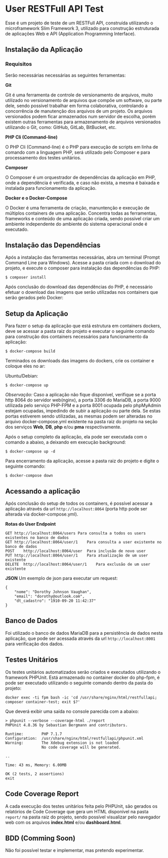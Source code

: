 # User RESTFull API Test
Esse é um projeto de teste de um RESTFull API, construída utilizando o microframework Slim Framework 3, utilizado para construção estruturada de aplicações Web e API (Application Programming Interface).

## Instalação da Aplicação

### Requisitos
Serão necessárias necessárias as seguintes ferramentas:

**Git**

Git é uma ferramenta de controle de versionamento de arquivos, muito utilizado no versionamento de arquivos que compõe um software, ou parte dele, sendo possível trabalhar em forma colaborativa, controlando a concorrência de manutenção dos arquivos de um projeto. Os arquivos versionados podem ficar armazenados num servidor de escolha, porém existem outras ferramentas para armazenamento de arquivos versionados utilizando o Git, como: GitHub, GitLab, BitBucket, etc.

**PHP Cli (Command-line)**

O PHP Cli (Command-line) é o PHP para execução de scripts em linha de comando com a linguagem PHP, será utilizado pelo Composer e para processamento dos testes unitários.

**Composer**

O Composer é um orquestrador de dependências da aplicação em PHP, onde a dependência é verificada, e caso não exista, a mesma é baixada e instalada para funcionamento da aplicação.

**Docker e o Docker-Compose**

O Docker é uma ferramenta de criação, manuntenção e execução de múltiplos containers de uma aplicação. Concentra todas as ferramentas, frameworks e conteúdo de uma aplicação criada, sendo possível criar um ambiente independente do ambiente do sistema operacional onde é executado.

## Instalação das Dependências

Após a instalação das ferramentas necessárias, abra um terminal (Prompt Command Line para Windows).
Acesse a pasta criada com o download do projeto, e execute o composer para instalação das dependências do PHP:

```
$ composer install
```

Após conclusão do download das dependências do PHP, é necessário efetuar o download das imagens que serão utilizadas nos containers que serão gerados pelo Docker:

## Setup da Aplicação

Para fazer o setup da aplicação que está estrutura em containers dockers, deve se acessar a pasta raiz do projeto e executar o seguinte comando para construção dos containers necessários para funcionamento da aplicação:

```
$ docker-compose build
```
Terminados os downloads das imagens do dockers, crie os container e coloque eles no ar:

Ubuntu/Debian:
```
$ docker-compose up
```
_Observação:_ Caso a aplicação não fique disponível, verifique se a porta http 8064 do servidor web(nginx), a porta 3306 do MariaDB, a porta 9000 utilizada pelo serviço PHP-FPM e a porta 8001 ocupada pelo phpMyAdmin estejam ocupadas, impedindo de subir a aplicação ou parte dela. Se estas portas estiverem sendo utilizadas, as mesmas podem ser alteradas no arquivo docker-compose.yml existente na pasta raiz do projeto na seção dos serviços **Web**, **DB**, **php** e/ou **pma** respectivamente.

Após o setup completo da aplicação, ela pode ser executada com o comando a abaixo, a deixando em execução background:

```
$ docker-compose up -d
```

Para encerramento da aplicação, acesse a pasta raiz do projeto e digite o seguinte comando:
```
$ docker-compose down
```

## Acessando a aplicação
Após conclusão do setup de todos os containers, é possível acessar a aplicação através da url `http://localhost:8064` (porta http pode ser alterada via docker-compose.yml).

**Rotas do User Endpoint**
```
GET	http://localhost:8064/users	Para consulta a todos os users existentes no banco de dados
GET	http://localhost:8064/user/1	Para consulta a user existente no banco de dados
POST	http://localhost:8064/user	Para inclusão de novo user
PUT	http://localhost:8064/user/1	Para atualização de um user existente
DELETE	http://localhost:8064/user/1	Para exclusão de um user existente
```
**JSON**
Um exemplo de json para executar um request:
```
{
    "nome": "Dorothy Johnson Vaughan",
    "email": "dorothy@outlook.com",
    "dt_cadastro": "1910-09-20 11:42:37"
}
```

## Banco de Dados
Foi utilizado o banco de dados MariaDB para a persistência de dados nesta aplicação, que pode ser acessada através da url `http://localhost:8001` para verificação dos dados.

## Testes Unitários
Os testes unitários automatizados serão criados e executados utilizando o framework PHPUnit. Está armazenado no container docker do php-fpm, é pode ser executado utilizando o seguinte comando dentro da pasta do projeto:

```
docker exec -ti fpm bash -ic 'cd /usr/share/nginx/html/restfullapi; composer container-test; exit $?'
```
Que deverá exibir uma saída no console parecida com a abaixo:
```
> phpunit --verbose --coverage-html ./report
PHPUnit 4.8.36 by Sebastian Bergmann and contributors.

Runtime:        PHP 7.1.7
Configuration:  /usr/share/nginx/html/restfullapi/phpunit.xml
Warning:        The Xdebug extension is not loaded
                No code coverage will be generated.

..

Time: 43 ms, Memory: 6.00MB

OK (2 tests, 2 assertions)
exit
```

## Code Coverage Report
A cada execução dos testes unitários feita pelo PHPUnit, são gerados os relatórios de Code Coverage que gera um HTML disponível na pasta `report/` na pasta raiz do projeto, sendo possível visualizar pelo navegador web com os arquivos **index.html** e/ou **dashboard.html**.

## BDD (Comming Soon)
Não foi possível testar e implementar, mas pretendo experimentar.